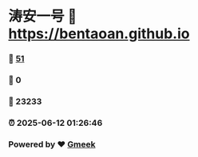 # 涛安一号 :link: https://bentaoan.github.io 
### :page_facing_up: [51](https://bentaoan.github.io/tag.html) 
### :speech_balloon: 0 
### :hibiscus: 23233 
### :alarm_clock: 2025-06-12 01:26:46 
### Powered by :heart: [Gmeek](https://github.com/Meekdai/Gmeek)
